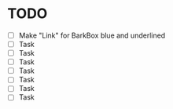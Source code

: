 # TODO

* [ ] Make "Link" for BarkBox blue and underlined
* [ ] Task
* [ ] Task
* [ ] Task
* [ ] Task
* [ ] Task
* [ ] Task
* [ ] Task
